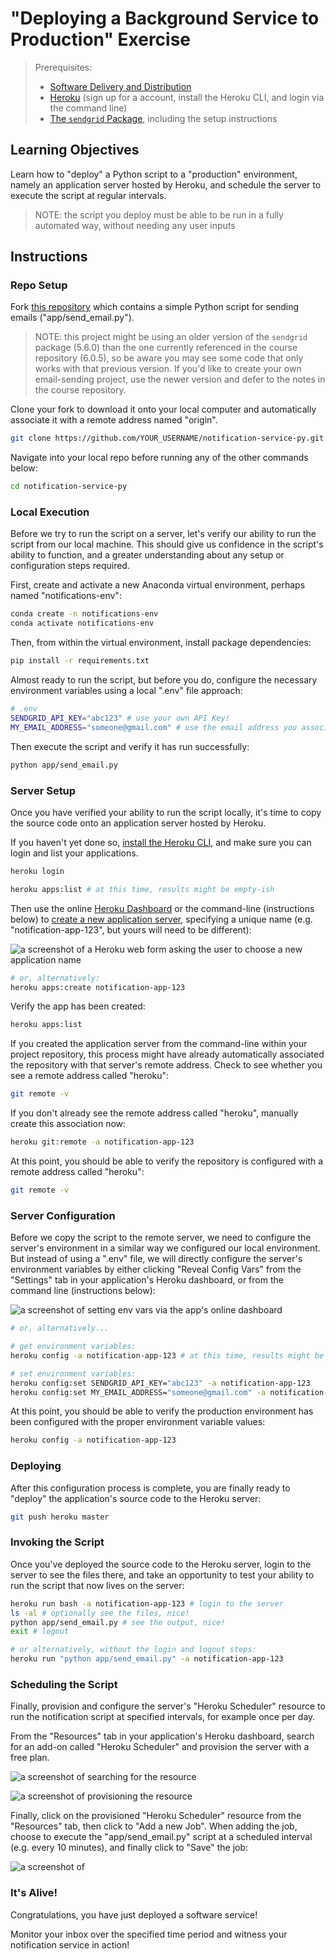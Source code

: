 # "Deploying a Background Service to Production" Exercise

> Prerequisites:
>   + [Software Delivery and Distribution](/units/unit-7.md)
>   + [Heroku](/notes/clis/heroku.md) (sign up for a account, install the Heroku CLI, and login via the command line)
>   + [The `sendgrid` Package](/notes/python/packages/sendgrid.md), including the setup instructions

## Learning Objectives

Learn how to "deploy" a Python script to a "production" environment, namely an application server hosted by Heroku, and schedule the server to execute the script at regular intervals.

> NOTE: the script you deploy must be able to be run in a fully automated way, without needing any user inputs


## Instructions

### Repo Setup

Fork [this repository](https://github.com/prof-rossetti/notification-service-py) which contains a simple Python script for sending emails ("app/send_email.py").

> NOTE: this project might be using an older version of the `sendgrid` package (5.6.0) than the one currently referenced in the course repository (6.0.5), so be aware you may see some code that only works with that previous version. If you'd like to create your own email-sending project, use the newer version and defer to the notes in the course repository.

Clone your fork to download it onto your local computer and automatically associate it with a remote address named "origin".

```sh
git clone https://github.com/YOUR_USERNAME/notification-service-py.git # this is the HTTP address, but you could alternatively use the SSH address
```

Navigate into your local repo before running any of the other commands below:

```sh
cd notification-service-py
```

### Local Execution

Before we try to run the script on a server, let's verify our ability to run the script from our local machine. This should give us confidence in the script's ability to function, and a greater understanding about any setup or configuration steps required.

First, create and activate a new Anaconda virtual environment, perhaps named "notifications-env":

```sh
conda create -n notifications-env
conda activate notifications-env
```

Then, from within the virtual environment, install package dependencies:

```sh
pip install -r requirements.txt
```

Almost ready to run the script, but before you do, configure the necessary environment variables using a local ".env" file approach:

```sh
# .env
SENDGRID_API_KEY="abc123" # use your own API Key!
MY_EMAIL_ADDRESS="someone@gmail.com" # use the email address you associated with the SendGrid service
```

Then execute the script and verify it has run successfully:

```sh
python app/send_email.py
```

### Server Setup

Once you have verified your ability to run the script locally, it's time to copy the source code onto an application server hosted by Heroku.

If you haven't yet done so, [install the Heroku CLI](https://devcenter.heroku.com/articles/heroku-cli#download-and-install), and make sure you can login and list your applications.

```sh
heroku login

heroku apps:list # at this time, results might be empty-ish
```

Then use the online [Heroku Dashboard](https://dashboard.heroku.com/) or the command-line (instructions below) to [create a new application server](https://dashboard.heroku.com/new-app), specifying a unique name (e.g. "notification-app-123", but yours will need to be different):

![a screenshot of a Heroku web form asking the user to choose a new application name](https://user-images.githubusercontent.com/1328807/54228060-b7928100-44d7-11e9-969e-817eb219f1c9.png)

```sh
# or, alternatively:
heroku apps:create notification-app-123
```








Verify the app has been created:

```sh
heroku apps:list
```

If you created the application server from the command-line within your project repository, this process might have already automatically associated the repository with that server's remote address. Check to see whether you see a remote address called "heroku":

```sh
git remote -v
```

If you don't already see the remote address called "heroku", manually create this association now:

```sh
heroku git:remote -a notification-app-123
```

At this point, you should be able to verify the repository is configured with a remote address called "heroku":

```sh
git remote -v
```

### Server Configuration

Before we copy the script to the remote server, we need to configure the server's environment in a similar way we configured our local environment. But instead of using a ".env" file, we will directly configure the server's environment variables by either clicking "Reveal Config Vars" from the "Settings" tab in your application's Heroku dashboard, or from the command line (instructions below):

![a screenshot of setting env vars via the app's online dashboard](https://user-images.githubusercontent.com/1328807/54229588-f249e880-44da-11e9-920a-b11d4c210a99.png)

```sh
# or, alternatively...

# get environment variables:
heroku config -a notification-app-123 # at this time, results might be empty-ish

# set environment variables:
heroku config:set SENDGRID_API_KEY="abc123" -a notification-app-123
heroku config:set MY_EMAIL_ADDRESS="someone@gmail.com" -a notification-app-123
```

At this point, you should be able to verify the production environment has been configured with the proper environment variable values:

```sh
heroku config -a notification-app-123
```

### Deploying

After this configuration process is complete, you are finally ready to "deploy" the application's source code to the Heroku server:

```sh
git push heroku master
```

### Invoking the Script

Once you've deployed the source code to the Heroku server, login to the server to see the files there, and take an opportunity to test your ability to run the script that now lives on the server:

```sh
heroku run bash -a notification-app-123 # login to the server
ls -al # optionally see the files, nice!
python app/send_email.py # see the output, nice!
exit # logout

# or alternatively, without the login and logout steps:
heroku run "python app/send_email.py" -a notification-app-123
```

### Scheduling the Script

Finally, provision and configure the server's "Heroku Scheduler" resource to run the notification script at specified intervals, for example once per day.

From the "Resources" tab in your application's Heroku dashboard, search for an add-on called "Heroku Scheduler" and provision the server with a free plan.

![a screenshot of searching for the resource](https://user-images.githubusercontent.com/1328807/54228813-59ff3400-44d9-11e9-803e-21fbd8f6c52f.png)

![a screenshot of provisioning the resource](https://user-images.githubusercontent.com/1328807/54228820-5e2b5180-44d9-11e9-9901-13c538a73ac4.png)


Finally, click on the provisioned "Heroku Scheduler" resource from the "Resources" tab, then click to "Add a new Job". When adding the job, choose to execute the "app/send_email.py" script at a scheduled interval (e.g. every 10 minutes), and finally click to "Save" the job:

![a screenshot of ](https://user-images.githubusercontent.com/1328807/54229044-da259980-44d9-11e9-91d8-51773499cbfb.png)


### It's Alive!

Congratulations, you have just deployed a software service!

Monitor your inbox over the specified time period and witness your notification service in action!
